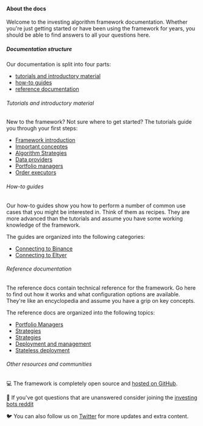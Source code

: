 #### About the docs
Welcome to the investing algorithm framework documentation. Whether you're just getting started
or have been using the framework for years, you should be able to find answers to all your questions here.

##### Documentation structure

Our documentation is split into four parts:
- [tutorials and introductory material](/documentation/tutorials/overview)
- [how-to guides](/documentation/guides/overview)
- [reference documentation](/documentation/reference/overview)

###### Tutorials and introductory material

New to the framework? Not sure where to get started? The tutorials guide you through your first steps:
- [Framework introduction](/documentation/tutorials/overview)
- [Important conceptes](/documentation/tutorials/concepts)
- [Algorithm Strategies](/documentation/tutorials/strategies)
- [Data providers](/documentation/tutorials/data-provider)
- [Portfolio managers](/documentation/tutorials/portfolio-manager)
- [Order executors](/documentation/tutorials/order-executors)

###### How-to guides

Our how-to guides show you how to perform a number of common use cases that you might be interested in. Think of them 
as recipes. They are more advanced than the tutorials and assume you have some working knowledge of the framework.

The guides are organized into the following categories:
- [Connecting to Binance](/guides/binance)
- [Connecting to Eltyer](/guides/eltyer)

###### Reference documentation

The reference docs contain technical reference for the framework. Go here to find out how it works and
what configuration options are available. They're like an encyclopedia and assume you have a grip on
key concepts.

The reference docs are organized into the following topics:
- [Portfolio Managers](/documentation/reference/portfolio-managers)
- [Strategies](/documentation/reference/strategies)
- [Strategies](/documentation/reference/order-executors)
- [Deployment and management](/documentation/reference/deployment)
- [Stateless deployment](/documentation/reference/stateless)

###### Other resources and communities

💻 The framework is completely open source and [hosted on GitHub](https://github.com/coding-kitties/investing-algorithm-framework "Unleash on GitHub").

💬 If you've got questions that are unanswered consider joining the [investing bots reddit](https://www.reddit.com/r/InvestingBots/)

🐦 You can also follow us on [Twitter](https://twitter.com/CodingKitties "Coding kitties on Twitter") for more updates and extra content.